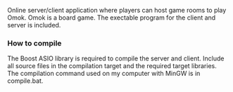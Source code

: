 Online server/client application where players can host game rooms to play Omok. Omok is a board game. The exectable program  for the client and server is included.

### How to compile
The Boost ASIO library is required to compile the server and client. Include all source files in the compilation target and the required target libraries. The compilation command used on my computer with MinGW is in compile.bat.